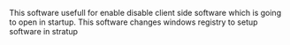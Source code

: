 This software usefull for enable disable client side software which is going to open in startup. This software changes windows registry to setup software in stratup
